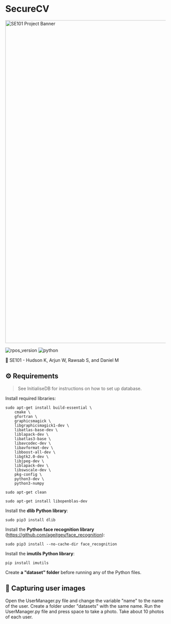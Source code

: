 # SecureCV

<img src="https://user-images.githubusercontent.com/45187177/214395225-df2ae1b8-75a9-4170-8828-cd1ff3026ab4.png" alt="SE101 Project Banner" width="1015"/>

![rpos_version](https://img.shields.io/badge/Raspberry%20Pi%20OS-5.15-red.svg)
![python](https://img.shields.io/badge/Python-3.11-blue.svg)

👥 SE101 - Hudson K, Arjun W, Rawsab S, and Daniel M

## ⚙️ Requirements

> See InitialiseDB for instructions on how to set up database.


Install required libraries:
```
sudo apt-get install build-essential \
    cmake \
    gfortran \
    graphicsmagick \
    libgraphicsmagick1-dev \
    libatlas-base-dev \
    liblapack-dev \
    libatlas3-base \
    libavcodec-dev \
    libavformat-dev \
    libboost-all-dev \
    libgtk2.0-dev \
    libjpeg-dev \
    liblapack-dev \
    libswscale-dev \
    pkg-config \
    python3-dev \
    python3-numpy

sudo apt-get clean

sudo apt-get install libopenblas-dev
```

Install the **dlib Python library**:
```
sudo pip3 install dlib
```

Install the **Python face recognition library** (https://github.com/ageitgey/face_recognition):
```
sudo pip3 install --no-cache-dir face_recognition
```

Install the **imutils Python library**:
```
pip install imutils
```

Create **a "dataset" folder** before running any of the Python files.

## 📸 Capturing user images
Open the UserManager.py file and change the variable "name" to the name of the user. Create a folder under "datasets" with the same name.
Run the UserManager.py file and press space to take a photo. Take about 10 photos of each user.

